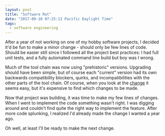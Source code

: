 ```yaml
---
layout: post
title: "Software Rot"
date: "2017-09-10 07:25:12 Pacific Daylight Time"
tags:
  - software engineering
---
```


After a year of not working on one of my hobby software projects, I decided it'd be fun to make a minor change - should only be few lines of code. Should be easier still since I followed all the project best practices: I had full unit tests, and a fully automated command line build but boy was I wrong.

Much of the tool chain was now using "prehistoric" versions. Upgrading should have been simple, but of course each "current" version had its own backwards compatibility blockers, quirks, and incompatibilities with the other parts of the tool chain. Of course, when you look at the [change](https://github.com/idvorkin/onom/commit/b105f5079737806a88b970f1d5c8754e30409352) it seems easy, but it's expensive to find which changes to be made.

Now that project was building, it was time to make my few lines of changes. When I went to implement the code something wasn't right. I was digging around and couldn't find quite the right way to implement the feature. After more code splunking, I realized I'd already made the change I wanted a year ago.

Oh well, at least I'll be ready to make the next change.
